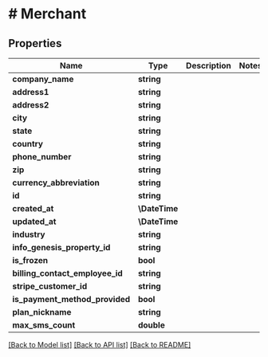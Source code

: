 # # Merchant

## Properties

Name | Type | Description | Notes
------------ | ------------- | ------------- | -------------
**company_name** | **string** |  |
**address1** | **string** |  |
**address2** | **string** |  |
**city** | **string** |  |
**state** | **string** |  |
**country** | **string** |  |
**phone_number** | **string** |  |
**zip** | **string** |  |
**currency_abbreviation** | **string** |  |
**id** | **string** |  |
**created_at** | **\DateTime** |  |
**updated_at** | **\DateTime** |  |
**industry** | **string** |  |
**info_genesis_property_id** | **string** |  |
**is_frozen** | **bool** |  |
**billing_contact_employee_id** | **string** |  |
**stripe_customer_id** | **string** |  |
**is_payment_method_provided** | **bool** |  |
**plan_nickname** | **string** |  |
**max_sms_count** | **double** |  |

[[Back to Model list]](../../README.md#models) [[Back to API list]](../../README.md#endpoints) [[Back to README]](../../README.md)
